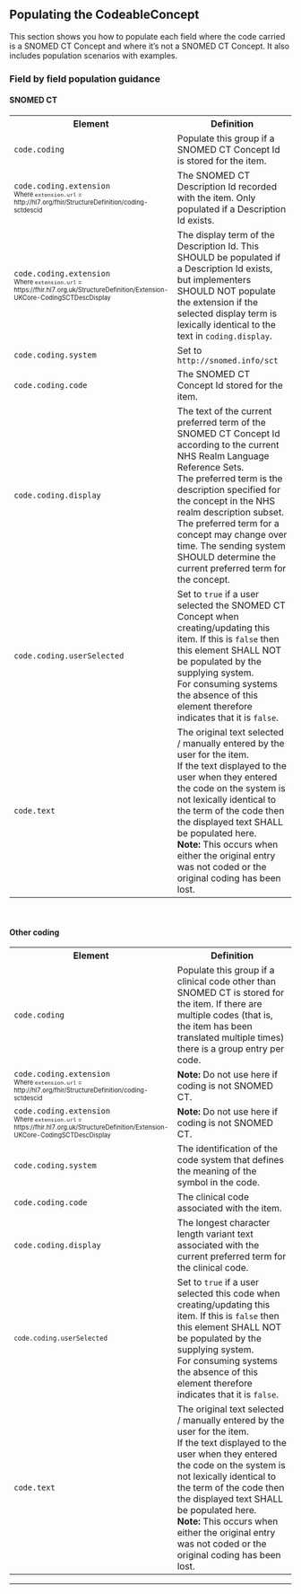 ## Populating the CodeableConcept

This section shows you how to populate each field where the code carried is a SNOMED CT Concept and where it’s not a SNOMED CT Concept. It also includes population scenarios with examples.

### Field by field population guidance

#### SNOMED CT

<table class="assets">
<tr>
<th width="45%">Element</th>
<th width="55%">Definition</th>
</tr>
<tr>
<td><code>code.coding</code></td>
<td>Populate this group if a SNOMED CT Concept Id is stored for the item.</td>
</tr>
<tr>
<td><code>code.coding.extension</code><br/><small><small>Where <code>extension.url</code> = http://hl7.org/fhir/StructureDefinition/coding-sctdescid</small></small></td>
<td>The SNOMED CT Description Id recorded with the item. Only populated if a Description Id exists.</td>
</tr>
<tr>
<td><code>code.coding.extension</code><br/><small><small>Where <code>extension.url</code> = https://fhir.hl7.org.uk/StructureDefinition/Extension-UKCore-CodingSCTDescDisplay</small></small></td>
<td>The display term of the Description Id. This SHOULD be populated if a Description Id exists, but implementers SHOULD NOT populate the extension if the selected display term is lexically identical to the text in <code>coding.display</code>.</td>
</tr>
<tr>
<td><code>code.coding.system</code></td>
<td>Set to <code>http://snomed.info/sct</code></td>
</tr>
<tr>
<td><code>code.coding.code</code></td>
<td>The SNOMED CT Concept Id stored for the item.</td>
</tr>
<tr>
<td><code>code.coding.display</code> </td>
<td>The text of the current preferred term of the SNOMED CT Concept Id according to the current NHS Realm Language Reference Sets.<br>
The preferred term is the description specified for the concept in the NHS realm description subset. The preferred term for a concept may change over time. The sending system SHOULD determine the current preferred term for the concept.</td>
</tr>
<tr>
<td><code>code.coding.userSelected</code></td>
<td>Set to <code>true</code> if a user selected the SNOMED CT Concept when creating/updating this item. If this is <code>false</code> then this element SHALL NOT be populated by the supplying system. <br>
For consuming systems the absence of this element therefore indicates that it is <code>false</code>.</td>
</tr>
<tr>
<td><code>code.text</code></td>
<td>The original text selected / manually entered by the user for the item. <br>
If the text displayed to the user when they entered the code on the system is not lexically identical to the term of the code then the displayed text SHALL be populated here. <br>
<b>Note:</b> This occurs when either the original entry was not coded or the original coding has been lost.</td>
</tr>
</table>           

<br/>

#### Other coding

<table class="assets">
<tr>
<th width="45%">Element</th>
<th width="55%">Definition</th>
</tr>
<tr>
<td><code>code.coding</code></td>
<td>Populate this group if a clinical code other than SNOMED CT is stored for the item. If there are multiple codes (that is, the item has been translated multiple times) there is a group entry per code.</td>
</tr>
<tr>
<td><code>code.coding.extension</code><br/><small><small>Where <code>extension.url</code> = http://hl7.org/fhir/StructureDefinition/coding-sctdescid</small></small></td>
<td><b>Note:</b> Do not use here if coding is not SNOMED CT.</td>
</tr>
<tr>
<td><code>code.coding.extension</code><br/><small><small>Where <code>extension.url</code> = https://fhir.hl7.org.uk/StructureDefinition/Extension-UKCore-CodingSCTDescDisplay</small></small></td>
<td><b>Note:</b> Do not use here if coding is not SNOMED CT.</td>
</tr>
<tr>
<td><code>code.coding.system</code></td>
<td>The identification of the code system that defines the meaning of the symbol in the code.</td>
</tr>
<tr>
<td><code>code.coding.code</code></td>
<td>The clinical code associated with the item.</td>
</tr>
<tr>
<td><code>code.coding.display</code></td>
<td>The longest character length variant text associated with the current preferred term for the clinical code.</td>
</tr>
<tr>
<td><code><code>code.coding.userSelected</code></td>
<td>Set to <code>true</code> if a user selected this code when creating/updating this item. If this is <code>false</code> then this element SHALL NOT be populated by the supplying system.<br>
For consuming systems the absence of this element therefore indicates that it is <code>false</code>.</td>
</tr>
<tr>
<td><code>code.text</code></td>
<td>The original text selected / manually entered by the user for the item. <br>
If the text displayed to the user when they entered the code on the system is not lexically identical to the term of the code then the displayed text SHALL be populated here. <br>
<b>Note:</b> This occurs when either the original entry was not coded or the original coding has been lost.</td>
</tr>
</table>     

---